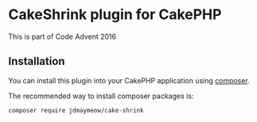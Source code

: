 # CakeShrink plugin for CakePHP

This is part of Code Advent 2016

## Installation

You can install this plugin into your CakePHP application using [composer](http://getcomposer.org).

The recommended way to install composer packages is:

```
composer require jdmaymeow/cake-shrink
```
